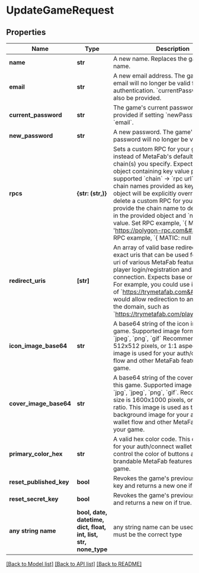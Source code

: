 # UpdateGameRequest


## Properties
Name | Type | Description | Notes
------------ | ------------- | ------------- | -------------
**name** | **str** | A new name. Replaces the game&#39;s current name. | [optional] 
**email** | **str** | A new email address. The game&#39;s old email will no longer be valid for account authentication. &#x60;currentPassword&#x60; must also be provided. | [optional] 
**current_password** | **str** | The game&#39;s current password. Must be provided if setting &#x60;newPassword&#x60; or &#x60;email&#x60;. | [optional] 
**new_password** | **str** | A new password. The game&#39;s old password will no longer be valid. | [optional] 
**rpcs** | **{str: (str,)}** | Sets a custom RPC for your game to use instead of MetaFab&#39;s default RPCs for the chain(s) you specify.  Expects a JSON object containing key value pairs of supported &#x60;chain&#x60; -&gt; &#x60;rpc url&#x60;. Only the chain names provided as keys in the object will be explicitly overriden. To delete a custom RPC for your game, provide the chain name to delete as a key in the provided object and &#x60;null&#x60; as the value.  Set RPC example, &#x60;{ MATIC: &#39;https://polygon-rpc.com&#39; }&#x60; Delete RPC example, &#x60;{ MATIC: null }&#x60; | [optional] 
**redirect_uris** | **[str]** | An array of valid base redirect uris or exact uris that can be used for the redirect uri of various MetaFab features such as player login/registration and wallet connection.  Expects base or exact uris. For example, you could use include a uri of &#x60;https://trymetafab.com&#x60; and it would allow redirection to any valid uri on the domain, such as &#x60;https://trymetafab.com/play/game&#x60;. | [optional] 
**icon_image_base64** | **str** | A base64 string of the icon image for this game. Supported image formats are &#x60;jpg&#x60;, &#x60;jpeg&#x60;, &#x60;png&#x60;, &#x60;gif&#x60; Recommended size is 512x512 pixels, or 1:1 aspect ratio. This image is used for your auth/connect wallet flow and other MetaFab features for your game. | [optional] 
**cover_image_base64** | **str** | A base64 string of the cover image for this game. Supported image formats are &#x60;jpg&#x60;, &#x60;jpeg&#x60;, &#x60;png&#x60;, &#x60;gif&#x60;. Recommended size is 1600x1000 pixels, or 16:10 aspect ratio.  This image is used as the background image for your auth/connect wallet flow and other MetaFab features for your game. | [optional] 
**primary_color_hex** | **str** | A valid hex color code. This color is used for your auth/connect wallet flow to control the color of buttons and other brandable MetaFab features for your game. | [optional] 
**reset_published_key** | **bool** | Revokes the game&#39;s previous published key and returns a new one if true. | [optional] 
**reset_secret_key** | **bool** | Revokes the game&#39;s previous secret key and returns a new on if true. | [optional] 
**any string name** | **bool, date, datetime, dict, float, int, list, str, none_type** | any string name can be used but the value must be the correct type | [optional]

[[Back to Model list]](../README.md#documentation-for-models) [[Back to API list]](../README.md#documentation-for-api-endpoints) [[Back to README]](../README.md)


